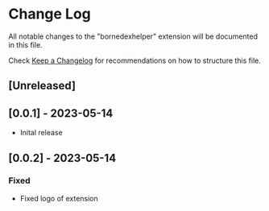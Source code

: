# Change Log

All notable changes to the "bornedexhelper" extension will be documented in this file.

Check [Keep a Changelog](http://keepachangelog.com/) for recommendations on how to structure this file.

## [Unreleased]

## [0.0.1] - 2023-05-14

- Inital release

## [0.0.2] - 2023-05-14

### Fixed

- Fixed logo of extension
